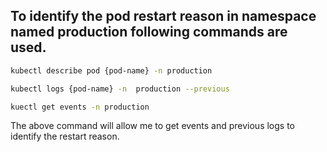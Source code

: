 ## To identify the pod restart reason in namespace named production following commands are used.

```bash
kubectl describe pod {pod-name} -n production

kubectl logs {pod-name} -n  production --previous

kuectl get events -n production
```

The above command will allow me to get events and previous logs to identify the restart reason.
